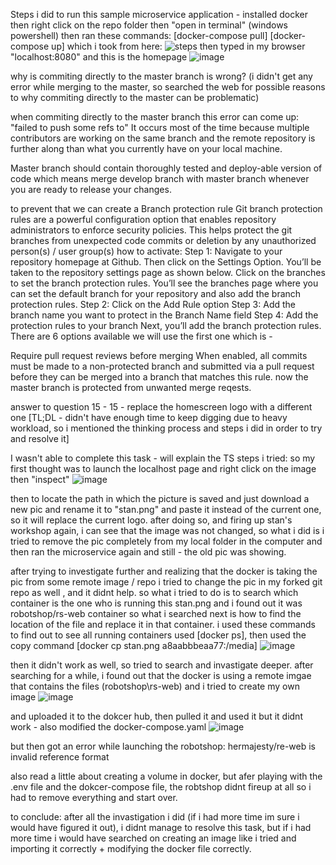 Steps i did to run this sample microservice application - 
installed docker 
then right click on the repo folder then "open in terminal" (windows powershell) 
then ran these commands: 
[docker-compose pull]
[docker-compose up]
which i took from here: 
![steps ](https://user-images.githubusercontent.com/108346788/176701500-ca109694-813d-4f93-9792-3b206b52edea.png)
then typed in my browser "localhost:8080"
and this is the homepage 
![image](https://user-images.githubusercontent.com/108346788/177385596-de3c28ee-cebd-4a55-9cba-98acbca935a0.png)


why is commiting directly to the master branch is wrong?  (i didn't get any error while merging to the master, so searched the web for possible reasons to why commiting directly to the master can be problematic) 

when commiting directly to the master branch this error can come up: "failed to push some refs to"
It occurs most of the time because multiple contributors are working on the same branch and the remote repository is further along than what you currently have on your local machine.

Master branch should contain thoroughly tested and deploy-able version of code which means merge develop branch with master branch whenever you are ready to release your changes.

to prevent that we can create a Branch protection rule 
Git branch protection rules are a powerful configuration option that enables repository administrators to enforce security policies. This helps protect the git branches from unexpected code commits or deletion by any unauthorized person(s) / user group(s)
how to activate:
Step 1: Navigate to your repository homepage at Github. 
Then click on the Settings Option. You’ll be taken to the repository settings page as shown below. Click on the branches to set the branch protection rules.
You’ll see the branches page where you can set the default branch for your repository and also add the branch protection rules. 
Step 2: Click on the Add Rule option
Step 3: Add the branch name you want to protect in the Branch Name field
Step 4:  Add the protection rules to your branch
Next, you’ll add the branch protection rules. There are 6 options available we will use the first one which is - 

Require pull request reviews before merging
When enabled, all commits must be made to a non-protected branch and submitted via a pull request before they can be merged into a branch that matches this rule.
now the master branch is protected from unwanted merge reqests.

answer to question 15 - 
15 - replace the homescreen logo with a different one 
[TL;DL - didn't have enough time to keep digging due to heavy workload, so i mentioned the thinking process and steps i did in order to try and resolve it]

I wasn't able to complete this task  - will explain the TS steps i tried:
so my first thought was to launch the localhost page and right click on the image then "inspect"
![image](https://user-images.githubusercontent.com/108346788/177379756-225e9fe1-9fd2-4b27-98f0-685c126eb7e3.png)

then to locate the path in which the picture is saved and just download a new pic and rename it to "stan.png" and paste it instead  of the current one, so it will replace the current logo. 
after doing so, and firing up stan's workshop again, i can see that the image was not changed, so what i did is i tried to remove the pic completely from my local folder in the computer and then ran the microservice again
and still - the old pic was showing.

after trying to investigate further and realizing that the docker is taking the pic from some remote image / repo 
i tried to change the pic in my forked git repo as well , and it didnt help. 
so what i tried to do is to search which container is the one who is running this stan.png and i found out it was robotshop/rs-web container 
so what i searched next is how to find the location of the file and replace it in that container. 
i used these commands to find out
to see all running containers used [docker ps], then used the copy command  [docker cp stan.png a8aabbbeaa77:/media]
![image](https://user-images.githubusercontent.com/108346788/177382345-b7600777-00e6-453c-abec-bd842ed4096e.png)

then it didn't work as well, so tried to search and invastigate deeper. 
after searching for a while, i found out that the docker is using a remote imgae that contains the files (robotshop\rs-web) and i tried to create my own image 
![image](https://user-images.githubusercontent.com/108346788/177383503-173078cc-1051-4683-b447-021f82aeb7c0.png)

and uploaded it to the dokcer hub, then pulled it and used it but it didnt work  - also modified the docker-compose.yaml
![image](https://user-images.githubusercontent.com/108346788/177386289-65cf2cf8-58d3-481c-8b0f-3b06c1a59148.png)

but then got an error while launching the robotshop:  hermajesty/re-web is invalid reference format

also read a little about creating a volume in docker, but afer playing with the .env file and the dokcer-compose file, the robtshop didnt fireup at all 
so i had to remove everything and start over. 

to conclude: 
after all the invastigation i did (if i had more time im sure i would have figured it out), i didnt manage to resolve this task, but if i had more time 
i would have searched on creating an image like i tried and importing it correctly + modifying the docker file correctly. 













